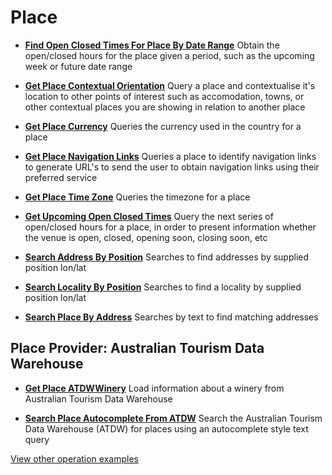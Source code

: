 # Place

- **[Find Open Closed Times For Place By Date Range](/example-operations/place/FindOpenClosedTimesForPlaceByDateRange.graphql)**
  Obtain the open/closed hours for the place given a period, such as the
  upcoming week or future date range

- **[Get Place Contextual Orientation](/example-operations/place/GetPlaceContextualOrientation.graphql)**
  Query a place and contextualise it's location to other points of interest such
  as accomodation, towns, or other contextual places you are showing in relation
  to another place

- **[Get Place Currency](/example-operations/place/GetPlaceCurrency.graphql)**
  Queries the currency used in the country for a place

- **[Get Place Navigation Links](/example-operations/place/GetPlaceNavigationLinks.graphql)**
  Queries a place to identify navigation links to generate URL's to send the
  user to obtain navigation links using their preferred service

- **[Get Place Time Zone](/example-operations/place/GetPlaceTimeZone.graphql)**
  Queries the timezone for a place

- **[Get Upcoming Open Closed Times](/example-operations/place/GetUpcomingOpenClosedTimes.graphql)**
  Query the next series of open/closed hours for a place, in order to present
  information whether the venue is open, closed, opening soon, closing soon, etc

- **[Search Address By Position](/example-operations/place/SearchAddressByPosition.graphql)**
  Searches to find addresses by supplied position lon/lat

- **[Search Locality By Position](/example-operations/place/SearchLocalityByPosition.graphql)**
  Searches to find a locality by supplied position lon/lat

- **[Search Place By Address](/example-operations/place/SearchPlaceByAddress.graphql)**
  Searches by text to find matching addresses

## Place Provider: Australian Tourism Data Warehouse

- **[Get Place ATDWWinery](/example-operations/place/atdw/GetPlaceATDWWinery.graphql)**
  Load information about a winery from Australian Tourism Data Warehouse

- **[Search Place Autocomplete From ATDW](/example-operations/place/atdw/SearchPlaceAutocompleteFromATDW.graphql)**
  Search the Australian Tourism Data Warehouse (ATDW) for places using an
  autocomplete style text query

[View other operation examples](/example-operations)
